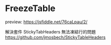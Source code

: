 # FreezeTable
preview: https://jsfiddle.net/76caLpau/2/

解決套件 StickyTabHeaders 無法凍結行的問題
https://github.com/jmosbech/StickyTableHeaders
